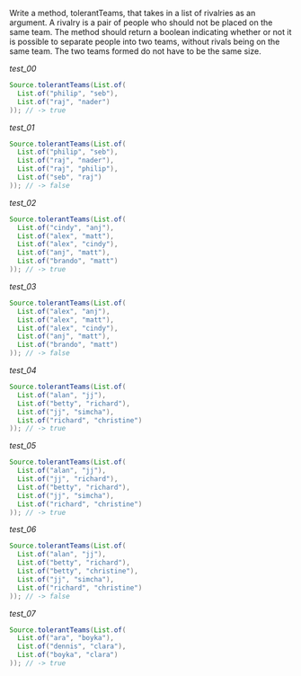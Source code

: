Write a method, tolerantTeams, that takes in a list of rivalries as an argument. A rivalry is a pair of people who should not be placed on the same team. The method should return a boolean indicating whether or not it is possible to separate people into two teams, without rivals being on the same team. The two teams formed do not have to be the same size.


_test_00_

```java
Source.tolerantTeams(List.of(
  List.of("philip", "seb"),
  List.of("raj", "nader")
)); // -> true
```

_test_01_

```java
Source.tolerantTeams(List.of(
  List.of("philip", "seb"),
  List.of("raj", "nader"),
  List.of("raj", "philip"),
  List.of("seb", "raj")
)); // -> false
```

_test_02_

```java
Source.tolerantTeams(List.of(
  List.of("cindy", "anj"),
  List.of("alex", "matt"),
  List.of("alex", "cindy"),
  List.of("anj", "matt"),
  List.of("brando", "matt")
)); // -> true
```

_test_03_

```java
Source.tolerantTeams(List.of(
  List.of("alex", "anj"),
  List.of("alex", "matt"),
  List.of("alex", "cindy"),
  List.of("anj", "matt"),
  List.of("brando", "matt")
)); // -> false
```

_test_04_

```java
Source.tolerantTeams(List.of(
  List.of("alan", "jj"),
  List.of("betty", "richard"),
  List.of("jj", "simcha"),
  List.of("richard", "christine")
)); // -> true
```

_test_05_

```java
Source.tolerantTeams(List.of(
  List.of("alan", "jj"),
  List.of("jj", "richard"),
  List.of("betty", "richard"),
  List.of("jj", "simcha"),
  List.of("richard", "christine")
)); // -> true
```

_test_06_

```java
Source.tolerantTeams(List.of(
  List.of("alan", "jj"),
  List.of("betty", "richard"),
  List.of("betty", "christine"),
  List.of("jj", "simcha"),
  List.of("richard", "christine")
)); // -> false
```

_test_07_

```java
Source.tolerantTeams(List.of(
  List.of("ara", "boyka"),
  List.of("dennis", "clara"),
  List.of("boyka", "clara")
)); // -> true
```
